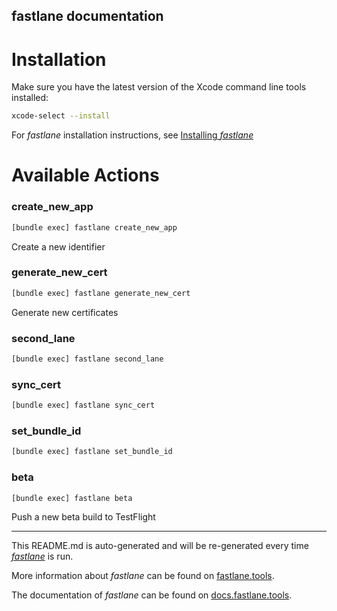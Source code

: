fastlane documentation
----

# Installation

Make sure you have the latest version of the Xcode command line tools installed:

```sh
xcode-select --install
```

For _fastlane_ installation instructions, see [Installing _fastlane_](https://docs.fastlane.tools/#installing-fastlane)

# Available Actions

### create_new_app

```sh
[bundle exec] fastlane create_new_app
```

Create a new identifier

### generate_new_cert

```sh
[bundle exec] fastlane generate_new_cert
```

Generate new certificates

### second_lane

```sh
[bundle exec] fastlane second_lane
```



### sync_cert

```sh
[bundle exec] fastlane sync_cert
```



### set_bundle_id

```sh
[bundle exec] fastlane set_bundle_id
```



### beta

```sh
[bundle exec] fastlane beta
```

Push a new beta build to TestFlight

----

This README.md is auto-generated and will be re-generated every time [_fastlane_](https://fastlane.tools) is run.

More information about _fastlane_ can be found on [fastlane.tools](https://fastlane.tools).

The documentation of _fastlane_ can be found on [docs.fastlane.tools](https://docs.fastlane.tools).
